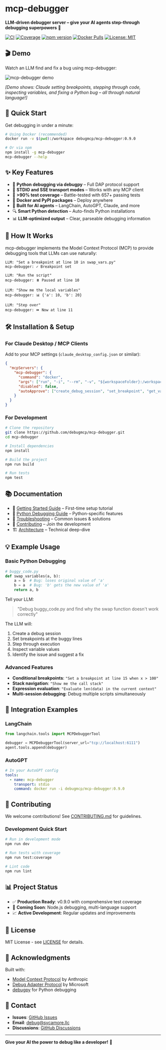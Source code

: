 # mcp-debugger

**LLM-driven debugger server – give your AI agents step-through debugging superpowers** 🚀

[![CI](https://github.com/debugmcp/mcp-debugger/actions/workflows/ci.yml/badge.svg)](https://github.com/debugmcp/mcp-debugger/actions/workflows/ci.yml)
[![Coverage](https://img.shields.io/badge/coverage-90%25+-brightgreen.svg)](./COVERAGE_SUMMARY.md)
[![npm version](https://img.shields.io/npm/v/mcp-debugger.svg)](https://www.npmjs.com/package/mcp-debugger)
[![Docker Pulls](https://img.shields.io/docker/pulls/debugmcp/mcp-debugger.svg)](https://hub.docker.com/r/debugmcp/mcp-debugger)
[![License: MIT](https://img.shields.io/badge/License-MIT-yellow.svg)](./LICENSE)

## 🎬 Demo

Watch an LLM find and fix a bug using mcp-debugger:

![mcp-debugger demo](https://github.com/debugmcp/mcp-debugger/assets/demo/mcp-debugger-demo.gif)

*[Demo shows: Claude setting breakpoints, stepping through code, inspecting variables, and fixing a Python bug – all through natural language!]*

## 🚀 Quick Start

Get debugging in under a minute:

```bash
# Using Docker (recommended)
docker run -v $(pwd):/workspace debugmcp/mcp-debugger:0.9.0

# Or via npm
npm install -g mcp-debugger
mcp-debugger --help
```

## ✨ Key Features

- 🐍 **Python debugging via debugpy** – Full DAP protocol support
- 🔄 **STDIO and SSE transport modes** – Works with any MCP client
- 🧪 **>90% test coverage** – Battle-tested with 657+ passing tests
- 🐳 **Docker and PyPI packages** – Deploy anywhere
- 🤖 **Built for AI agents** – LangChain, AutoGPT, Claude, and more
- 🔍 **Smart Python detection** – Auto-finds Python installations
- 📊 **LLM-optimized output** – Clear, parseable debugging information

## 📖 How It Works

mcp-debugger implements the Model Context Protocol (MCP) to provide debugging tools that LLMs can use naturally:

```
LLM: "Set a breakpoint at line 10 in swap_vars.py"
mcp-debugger: ✓ Breakpoint set

LLM: "Run the script"
mcp-debugger: ⏸️ Paused at line 10

LLM: "Show me the local variables"
mcp-debugger: 📊 {'a': 10, 'b': 20}

LLM: "Step over"
mcp-debugger: ⏩ Now at line 11
```

## 🛠️ Installation & Setup

### For Claude Desktop / MCP Clients

Add to your MCP settings (`claude_desktop_config.json` or similar):

```json
{
  "mcpServers": {
    "mcp-debugger": {
      "command": "docker",
      "args": ["run", "-i", "--rm", "-v", "${workspaceFolder}:/workspace", "debugmcp/mcp-debugger:0.9.0"],
      "disabled": false,
      "autoApprove": ["create_debug_session", "set_breakpoint", "get_variables"]
    }
  }
}
```

### For Development

```bash
# Clone the repository
git clone https://github.com/debugmcp/mcp-debugger.git
cd mcp-debugger

# Install dependencies
npm install

# Build the project
npm run build

# Run tests
npm test
```

## 📚 Documentation

- 📖 [Getting Started Guide](./docs/getting-started.md) – First-time setup tutorial
- 🐍 [Python Debugging Guide](./docs/python/README.md) – Python-specific features
- 🔧 [Troubleshooting](./docs/troubleshooting.md) – Common issues & solutions
- 🤝 [Contributing](./CONTRIBUTING.md) – Join the development
- 🏗️ [Architecture](./docs/architecture/system-overview.md) – Technical deep-dive

## 💡 Example Usage

### Basic Python Debugging

```python
# buggy_code.py
def swap_variables(a, b):
    a = b  # Bug: loses original value of 'a'
    b = a  # Bug: 'b' gets the new value of 'a'
    return a, b
```

Tell your LLM:
> "Debug buggy_code.py and find why the swap function doesn't work correctly"

The LLM will:
1. Create a debug session
2. Set breakpoints at the buggy lines
3. Step through execution
4. Inspect variable values
5. Identify the issue and suggest a fix

### Advanced Features

- **Conditional breakpoints**: `"Set a breakpoint at line 15 when x > 100"`
- **Stack navigation**: `"Show me the call stack"`
- **Expression evaluation**: `"Evaluate len(data) in the current context"`
- **Multi-session debugging**: Debug multiple scripts simultaneously

## 🧩 Integration Examples

### LangChain
```python
from langchain.tools import MCPDebuggerTool

debugger = MCPDebuggerTool(server_url="tcp://localhost:6111")
agent.tools.append(debugger)
```

### AutoGPT
```yaml
# In your AutoGPT config
tools:
  - name: mcp-debugger
    transport: stdio
    command: docker run -i debugmcp/mcp-debugger:0.9.0
```

## 🤝 Contributing

We welcome contributions! See [CONTRIBUTING.md](./CONTRIBUTING.md) for guidelines.

### Development Quick Start

```bash
# Run in development mode
npm run dev

# Run tests with coverage
npm run test:coverage

# Lint code
npm run lint
```

## 📊 Project Status

- ✅ **Production Ready**: v0.9.0 with comprehensive test coverage
- 🚧 **Coming Soon**: Node.js debugging, multi-language support
- 📈 **Active Development**: Regular updates and improvements

## 📄 License

MIT License - see [LICENSE](./LICENSE) for details.

## 🙏 Acknowledgments

Built with:
- [Model Context Protocol](https://github.com/anthropics/model-context-protocol) by Anthropic
- [Debug Adapter Protocol](https://microsoft.github.io/debug-adapter-protocol/) by Microsoft
- [debugpy](https://github.com/microsoft/debugpy) for Python debugging

## 📧 Contact

- **Issues**: [GitHub Issues](https://github.com/debugmcp/mcp-debugger/issues)
- **Email**: debug@sycamore.llc
- **Discussions**: [GitHub Discussions](https://github.com/debugmcp/mcp-debugger/discussions)

---

**Give your AI the power to debug like a developer!** 🎯
